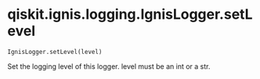 # qiskit.ignis.logging.IgnisLogger.setLevel

`IgnisLogger.setLevel(level)`

Set the logging level of this logger. level must be an int or a str.
